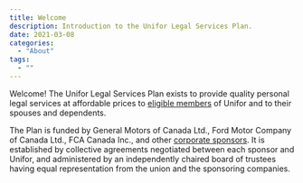 ```yaml
---
title: Welcome
description: Introduction to the Unifor Legal Services Plan.
date: 2021-03-08
categories:
  - "About"
tags:
  - ""
---
```


Welcome! The Unifor Legal Services Plan exists to provide quality personal legal services at affordable prices to [eligible members](#) of Unifor and to their spouses and dependents.

The Plan is funded by General Motors of Canada Ltd., Ford Motor Company of Canada Ltd., FCA Canada Inc., and other [corporate sponsors](#). It is established by collective agreements negotiated between each sponsor and Unifor, and administered by an independently chaired board of trustees having equal representation from the union and the sponsoring companies.